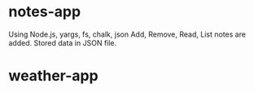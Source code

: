 # notes-app
Using Node.js, yargs, fs, chalk, json
Add, Remove, Read, List notes are added.
Stored data in JSON file.

# weather-app

